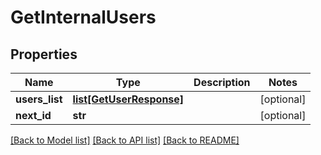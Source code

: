 # GetInternalUsers

## Properties
Name | Type | Description | Notes
------------ | ------------- | ------------- | -------------
**users_list** | [**list[GetUserResponse]**](GetUserResponse.md) |  | [optional] 
**next_id** | **str** |  | [optional] 

[[Back to Model list]](../README.md#documentation-for-models) [[Back to API list]](../README.md#documentation-for-api-endpoints) [[Back to README]](../README.md)

